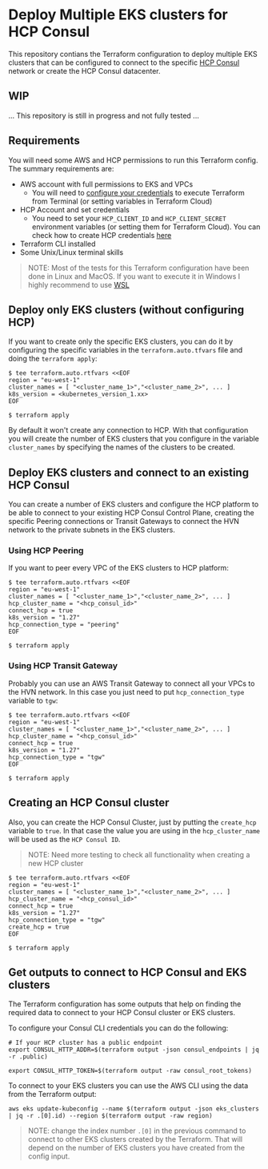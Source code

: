 # Deploy Multiple EKS clusters for HCP Consul

This repository contians the Terraform configuration to deploy multiple EKS clusters that can be configured to connect to the specific [HCP Consul](https://developer.hashicorp.com/hcp/docs/consul) network or create the HCP Consul datacenter.

## WIP

... This repository is still in progress and not fully tested ...

## Requirements

You will need some AWS and HCP permissions to run this Terraform config. The summary requirements are:
* AWS account with full permissions to EKS and VPCs
  * You will need to [configure your credentials](https://registry.terraform.io/providers/hashicorp/aws/latest/docs#environment-variables) to execute Terraform from Terminal (or setting variables in Terraform Cloud)
* HCP Account and set credentials
  * You need to set your `HCP_CLIENT_ID` and `HCP_CLIENT_SECRET` environment variables (or setting them for Terraform Cloud). You can check how to create HCP credentials [here](https://developer.hashicorp.com/hcp/docs/hcp/admin/iam/service-principals)
* Terraform CLI installed
* Some Unix/Linux terminal skills

> NOTE: Most of the tests for this Terraform configuration have been done in Linux and MacOS. If you want to execute it in Windows I highly recommend to use [WSL](https://learn.microsoft.com/en-us/windows/wsl/install)

## Deploy only EKS clusters (without configuring HCP)

If you want to create only the specific EKS clusters, you can do it by configuring the specific variables in the `terraform.auto.tfvars` file and doing the `terraform apply`:
```
$ tee terraform.auto.rtfvars <<EOF
region = "eu-west-1"
cluster_names = [ "<cluster_name_1>","<cluster_name_2>", ... ]
k8s_version = <kubernetes_version_1.xx>
EOF

$ terraform apply
```

By default it won't create any connection to HCP. With that configuration you will create the number of EKS clusters that you configure in the variable `cluster_names` by specifying the names of the clusters to be created.

## Deploy EKS clusters and connect to an existing HCP Consul

You can create a number of EKS clusters and configure the HCP platform to be able to connect to your existing HCP Consul Control Plane, creating the specific Peering connections or Transit Gateways to connect the HVN network to the private subnets in the EKS clusters. 

### Using HCP Peering

If you want to peer every VPC of the EKS clusters to HCP platform:
```
$ tee terraform.auto.rtfvars <<EOF
region = "eu-west-1"
cluster_names = [ "<cluster_name_1>","<cluster_name_2>", ... ]
hcp_cluster_name = "<hcp_consul_id>"
connect_hcp = true
k8s_version = "1.27"
hcp_connection_type = "peering"
EOF

$ terraform apply
```

### Using HCP Transit Gateway

Probably you can use an AWS Transit Gateway to connect all your VPCs to the HVN network. In this case you just need to put `hcp_connection_type` variable to `tgw`:

```
$ tee terraform.auto.rtfvars <<EOF
region = "eu-west-1"
cluster_names = [ "<cluster_name_1>","<cluster_name_2>", ... ]
hcp_cluster_name = "<hcp_consul_id>"
connect_hcp = true
k8s_version = "1.27"
hcp_connection_type = "tgw"
EOF

$ terraform apply
```

## Creating an HCP Consul cluster
Also, you can create the HCP Consul Cluster, just by putting the `create_hcp` variable to `true`. In that case the value you are using in the `hcp_cluster_name` will be used as the `HCP Consul ID`. 

> NOTE: Need more testing to check all functionality when creating a new HCP cluster

```
$ tee terraform.auto.rtfvars <<EOF
region = "eu-west-1"
cluster_names = [ "<cluster_name_1>","<cluster_name_2>", ... ]
hcp_cluster_name = "<hcp_consul_id>"
connect_hcp = true
k8s_version = "1.27"
hcp_connection_type = "tgw"
create_hcp = true
EOF

$ terraform apply
```

## Get outputs to connect to HCP Consul and EKS clusters

The Terraform configuration has some outputs that help on finding the required data to connect to your HCP Consul cluster or EKS clusters.

To configure your Consul CLI credentials you can do the following:
```
# If your HCP cluster has a public endpoint
export CONSUL_HTTP_ADDR=$(terraform output -json consul_endpoints | jq -r .public)

export CONSUL_HTTP_TOKEN=$(terraform output -raw consul_root_tokens)
```

To connect to your EKS clusters you can use the AWS CLI using the data from the Terraform output:
```
aws eks update-kubeconfig --name $(terraform output -json eks_clusters | jq -r .[0].id) --region $(terraform output -raw region)
```
> NOTE: change the index number `.[0]` in the previous command to connect to other EKS clusters created by the Terraform. That will depend on the number of EKS clusters you have created from the config input.